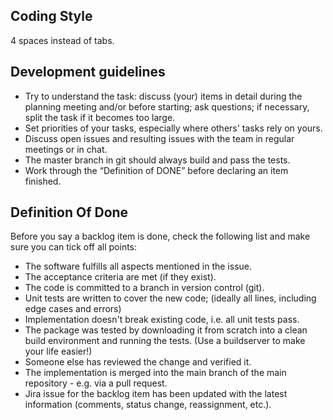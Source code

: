 ## Coding Style

4 spaces instead of tabs.

## Development guidelines

- Try to understand the task: discuss (your) items in detail during the planning meeting and/or before starting; ask questions; if necessary, split the task if it becomes too large.
- Set priorities of your tasks, especially where others' tasks rely on yours.
- Discuss open issues and resulting issues with the team in regular meetings or in chat.
- The master branch in git should always build and pass the tests.
- Work through the “Definition of DONE” before declaring an item finished.

## Definition Of Done

Before you say a backlog item is done, check the following list and make sure you can tick off all points:

* The software fulfills all aspects mentioned in the issue.
* The acceptance criteria are met (if they exist).
* The code is committed to a branch in version control (git).
* Unit tests are written to cover the new code; (ideally all lines, including edge cases and errors)
* Implementation doesn't break existing code, i.e. all unit tests pass.
* The package was tested by downloading it from scratch into a clean build environment and running the tests. (Use a buildserver to make your life easier!)
* Someone else has reviewed the change and verified it.
* The implementation is merged into the main branch of the main repository - e.g. via a pull request.
* Jira issue for the backlog item has been updated with the latest information (comments, status change, reassignment, etc.).
